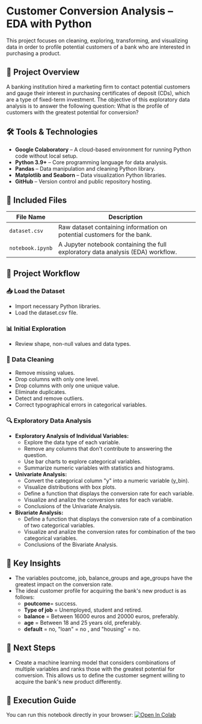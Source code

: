 # Customer Conversion Analysis – EDA with Python
This project focuses on cleaning, exploring, transforming, and visualizing data in order to profile potential customers of a bank who are interested in purchasing a product.

## 📌 Project Overview
A banking institution hired a marketing firm to contact potential customers and gauge their interest in purchasing certificates of deposit (CDs), which are a type of fixed-term investment. 
The objective of this exploratory data analysis is to answer the following question: 
What is the profile of customers with the greatest potential for conversion? 

## 🛠️ Tools & Technologies

- **Google Colaboratory** – A cloud-based environment for running Python code without local setup.
- **Python 3.9+** – Core programming language for data analysis.
- **Pandas** – Data manipulation and cleaning Python library.
- **Matplotlib and Seaborn** – Data visualization Python libraries.
- **GitHub** – Version control and public repository hosting.

## 📁 Included Files

| File Name               | Description                                                  |
|------------------------|---------------------------------------------------------------|
| `dataset.csv`        | Raw dataset containing information on potential customers for the bank. |
| `notebook.ipynb`  | A Jupyter notebook containing the full exploratory data analysis (EDA) workflow.|

## 🧭 Project Workflow

### 📥 Load the Dataset
- Import necessary Python libraries.
- Load the dataset.csv file.

### 📊 Initial Exploration
- Review shape, non-null values and data types.

### 🧹 Data Cleaning
- Remove missing values.
- Drop columns with only one level.
- Drop columns with only one unique value.
- Eliminate duplicates.
- Detect and remove outliers.
- Correct typographical errors in categorical variables.

### 🔍 Exploratory Data Analysis
- **Exploratory Analysis of Individual Variables:**
    * Explore the data type of each variable.
    * Remove any columns that don't contribute to answering the question.
    * Use bar charts to explore categorical variables. 
    * Summarize numeric variables with statistics and histograms.
- **Univariate Analysis:**
    - Convert the categorical column "y" into a numeric variable (y_bin).
    - Visualize distributions with box plots.
    - Define a function that displays the conversion rate for each variable.
    - Visualize and analize the conversion rates for each variable.
    - Conclusions of the Univariate Analysis.
- **Bivariate Analysis:**
    - Define a function that displays the conversion rate of a combination of two categorical variables.
    - Visualize and analize the conversion rates for combination of the two categorical variables.
    - Conclusions of the Bivariate Analysis.
      
## 🧠 Key Insights 
  - The variables poutcome, job, balance_groups and age_groups have the greatest impact on the conversion rate.
  - The ideal customer profile for acquiring the bank's new product is as follows:
    - **poutcome**= success. 
    - **Type of job** = Unemployed, student and retired.
    - **balance** = Between 16000 euros and 20000 euros, preferably.
    - **age** = Between 18 and 25 years old, preferably.
    - **default** = no, "loan" = no , and "housing" = no.
    
## 🔮 Next Steps
 - Create a machine learning model that considers combinations of multiple variables and ranks those with the greatest potential for conversion. This allows us to define the customer segment willing to acquire the bank's new product differently.

## 🚀 Execution Guide 

You can run this notebook directly in your browser:
[![Open In Colab](https://colab.research.google.com/assets/colab-badge.svg)](https://colab.research.google.com/github/bcnataly/data-analyst-portfolio-nataly/blob/main/1_Project_Python/eda_customer_conversion.ipynb)

